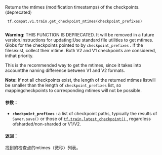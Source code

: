 Returns the mtimes (modification timestamps) of the checkpoints. (deprecated)

```
 tf.compat.v1.train.get_checkpoint_mtimes(checkpoint_prefixes)
 
```


**Warning:**  THIS FUNCTION IS DEPRECATED. It will be removed in a future version.Instructions for updating:Use standard file utilities to get mtimes.
Globs for the checkpoints pointed to by  `checkpoint_prefixes` .  If the filesexist, collect their mtime.  Both V2 and V1 checkpoints are considered, inthat priority.

This is the recommended way to get the mtimes, since it takes into accountthe naming difference between V1 and V2 formats.


**Note:**  If not all checkpoints exist, the length of the returned mtimes listwill be smaller than the length of  `checkpoint_prefixes`  list, so mappingcheckpoints to corresponding mtimes will not be possible.


#### 参数：
- **`checkpoint_prefixes`** : a list of checkpoint paths, typically the results of `Saver.save()`  or those of [ `tf.train.latest_checkpoint()` ](https://tensorflow.google.cn/api_docs/python/tf/train/latest_checkpoint), regardless ofsharded/non-sharded or V1/V2.


#### 返回：
找到的检查点的mtimes（微秒）列表。

